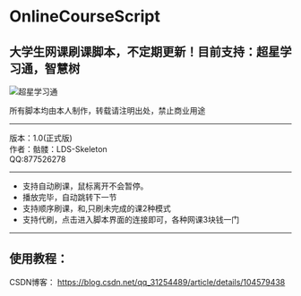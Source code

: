 # OnlineCourseScript
## 大学生网课刷课脚本，不定期更新！目前支持：超星学习通，智慧树

![超星学习通](https://pic.sogou.com/d?query=%B3%AC%D0%C7%D1%A7%CF%B0%CD%A8logo&mode=1&did=38)

所有脚本均由本人制作，转载请注明出处，禁止商业用途
****
版本：1.0(正式版)   
作者：骷髅：LDS-Skeleton   
QQ:877526278   
****

* 支持自动刷课，鼠标离开不会暂停。
* 播放完毕，自动跳转下一节
* 支持顺序刷课，和,只刷未完成的课2种模式
* 支持代刷，点击进入脚本界面的连接即可，各种网课3块钱一门

****
## 使用教程：
CSDN博客：
 https://blog.csdn.net/qq_31254489/article/details/104579438
